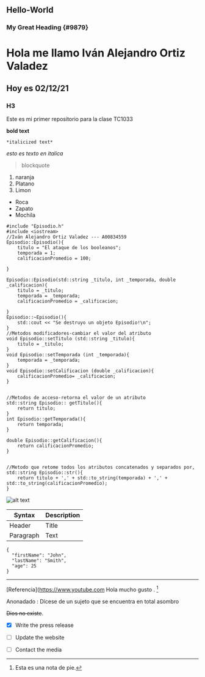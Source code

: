 ## Hello-World
### My Great Heading {#9879}
# Hola me llamo Iván Alejandro Ortiz Valadez
## Hoy es 02/12/21
### H3
Este es mi primer repositorio para la clase TC1033


**bold text**

	*italicized text*
  *esto es texto en italica*
  
  
> blockquote
    
1. naranja 
2. Platano
3. Limon

- Roca
- Zapato
- Mochila

```````
#include "Episodio.h"
#include <iostream>
//Iván Alejandro Ortiz Valadez --- A00834559
Episodio::Episodio(){
    titulo = "El ataque de los booleanos";
    temporada = 1;
    calificacionPromedio = 100;

}

Episodio::Episodio(std::string _titulo, int _temporada, double _calificacion){
    titulo = _titulo;
    temporada = _temporada;
    calificacionPromedio = _calificacion;

}
Episodio::~Episodio(){
    std::cout << "Se destruyo un objeto Episodio!\n";
}
//Metodos modificadores-cambiar el valor del atributo
void Episodio::setTitulo (std::string _titulo){
    titulo = _titulo;
}
void Episodio::setTemporada (int _temporada){
    temporada = _temporada;
}
void Episodio::setCalificacion (double _calificacion){
    calificacionPromedio= _calificacion;
}


//Metodos de acceso-retorna el valor de un atributo
std::string Episodio:: getTitulo(){
    return titulo;
}
int Episodio::getTemporada(){
    return temporada;
}

double Episodio::getCalificacion(){
    return calificacionPromedio;
}


//Metodo que retome todos los atributos concatenados y separados por,
std::string Episodio::str(){
    return titulo + ',' + std::to_string(temporada) + ',' + std::to_string(calificacionPromedio);
}
```````

![alt text](image.jpg)



| Syntax | Description |
| ----------- | ----------- |
| Header | Title |
| Paragraph | Text |


```
{
  "firstName": "John",
  "lastName": "Smith",
  "age": 25
}
```
---

[Referencia](https://www.youtube.com
Hola mucho gusto . [^1]

[^1]: Esta es una nota de pie.

Anonadado
: Dícese de un sujeto que se encuentra en total asombro 

~~Dios no existe~~.

- [x] Write the press release
- [ ] Update the website
- [ ] Contact the media


